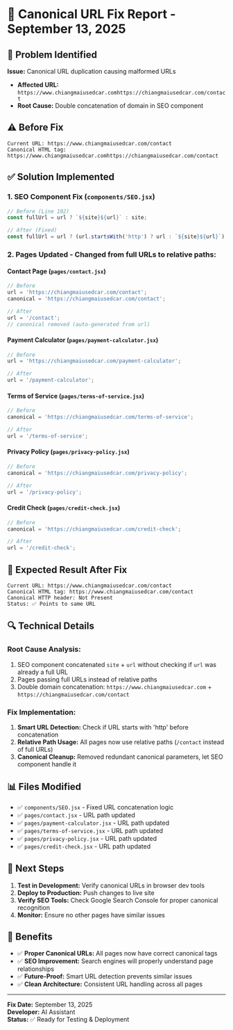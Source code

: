 # 🔧 Canonical URL Fix Report - September 13, 2025

## 🎯 Problem Identified

**Issue:** Canonical URL duplication causing malformed URLs

- **Affected URL:** `https://www.chiangmaiusedcar.comhttps://chiangmaiusedcar.com/contact`
- **Root Cause:** Double concatenation of domain in SEO component

## ⚠️ Before Fix

```
Current URL: https://www.chiangmaiusedcar.com/contact
Canonical HTML tag: https://www.chiangmaiusedcar.comhttps://chiangmaiusedcar.com/contact
```

## ✅ Solution Implemented

### 1. **SEO Component Fix** (`components/SEO.jsx`)

```javascript
// Before (Line 102)
const fullUrl = url ? `${site}${url}` : site;

// After (Fixed)
const fullUrl = url ? (url.startsWith('http') ? url : `${site}${url}`) : site;
```

### 2. **Pages Updated** - Changed from full URLs to relative paths:

#### **Contact Page** (`pages/contact.jsx`)

```javascript
// Before
url = 'https://chiangmaiusedcar.com/contact';
canonical = 'https://chiangmaiusedcar.com/contact';

// After
url = '/contact';
// canonical removed (auto-generated from url)
```

#### **Payment Calculator** (`pages/payment-calculator.jsx`)

```javascript
// Before
url = 'https://chiangmaiusedcar.com/payment-calculator';

// After
url = '/payment-calculator';
```

#### **Terms of Service** (`pages/terms-of-service.jsx`)

```javascript
// Before
canonical = 'https://chiangmaiusedcar.com/terms-of-service';

// After
url = '/terms-of-service';
```

#### **Privacy Policy** (`pages/privacy-policy.jsx`)

```javascript
// Before
canonical = 'https://chiangmaiusedcar.com/privacy-policy';

// After
url = '/privacy-policy';
```

#### **Credit Check** (`pages/credit-check.jsx`)

```javascript
// Before
canonical = 'https://chiangmaiusedcar.com/credit-check';

// After
url = '/credit-check';
```

## 🎯 Expected Result After Fix

```
Current URL: https://www.chiangmaiusedcar.com/contact
Canonical HTML tag: https://www.chiangmaiusedcar.com/contact
Canonical HTTP header: Not Present
Status: ✅ Points to same URL
```

## 🔍 Technical Details

### **Root Cause Analysis:**

1. SEO component concatenated `site` + `url` without checking if `url` was already a full URL
2. Pages passing full URLs instead of relative paths
3. Double domain concatenation: `https://www.chiangmaiusedcar.com` + `https://chiangmaiusedcar.com/contact`

### **Fix Implementation:**

1. **Smart URL Detection:** Check if URL starts with 'http' before concatenation
2. **Relative Path Usage:** All pages now use relative paths (`/contact` instead of full URLs)
3. **Canonical Cleanup:** Removed redundant canonical parameters, let SEO component handle it

## 📊 Files Modified

- ✅ `components/SEO.jsx` - Fixed URL concatenation logic
- ✅ `pages/contact.jsx` - URL path updated
- ✅ `pages/payment-calculator.jsx` - URL path updated
- ✅ `pages/terms-of-service.jsx` - URL path updated
- ✅ `pages/privacy-policy.jsx` - URL path updated
- ✅ `pages/credit-check.jsx` - URL path updated

## 🚀 Next Steps

1. **Test in Development:** Verify canonical URLs in browser dev tools
2. **Deploy to Production:** Push changes to live site
3. **Verify SEO Tools:** Check Google Search Console for proper canonical recognition
4. **Monitor:** Ensure no other pages have similar issues

## 🎯 Benefits

- ✅ **Proper Canonical URLs:** All pages now have correct canonical tags
- ✅ **SEO Improvement:** Search engines will properly understand page relationships
- ✅ **Future-Proof:** Smart URL detection prevents similar issues
- ✅ **Clean Architecture:** Consistent URL handling across all pages

---

**Fix Date:** September 13, 2025  
**Developer:** AI Assistant  
**Status:** ✅ Ready for Testing & Deployment
